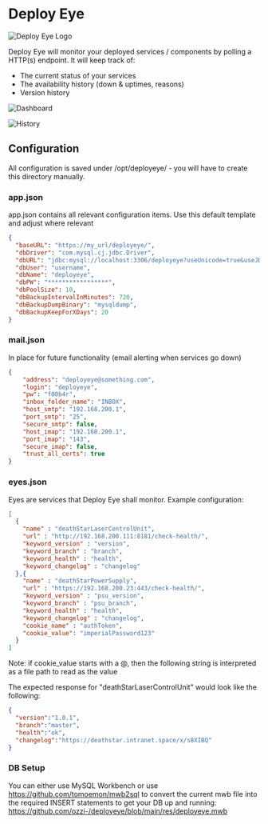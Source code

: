 # Deploy Eye
![Deploy Eye Logo](https://i.imgur.com/4C2dZEa.png)

Deploy Eye will monitor your deployed services / components by polling a HTTP(s) endpoint.
It will keep track of:
- The current status of your services
- The availability history (down & uptimes, reasons)
- Version history

![Dashboard](https://i.imgur.com/HbC0T1T.png)

![History](https://i.imgur.com/lHvbHiu.png)



## Configuration
All configuration is saved under /opt/deployeye/ - you will have to create this directory manually.

### app.json
app.json contains all relevant configuration items.
Use this default template and adjust where relevant
```json
{
  "baseURL": "https://my_url/deployeye/",
  "dbDriver": "com.mysql.cj.jdbc.Driver",
  "dbURL": "jdbc:mysql://localhost:3306/deployeye?useUnicode=true&useJDBCCompliantTimezoneShift=true&useLegacyDatetimeCode=false&serverTimezone=Europe/Zurich&autoReconnect=true&autoReconnectForPools=true&reconnectAtTxEnd=true&sessionVariables=sql_mode=''",
  "dbUser": "username",
  "dbName": "deployeye",
  "dbPW": "*****************",
  "dbPoolSize": 10,
  "dbBackupIntervalInMinutes": 720,
  "dbBackupDumpBinary": "mysqldump",
  "dbBackupKeepForXDays": 20
}
```

### mail.json
In place for future functionality (email alerting when services go down)
```json
{
    "address": "deployeye@something.com",
    "login": "deployeye",
    "pw": "f00b4r",
    "inbox_folder_name": "INBOX",
    "host_smtp": "192.168.200.1",
    "port_smtp": "25",
    "secure_smtp": false,
    "host_imap": "192.168.200.1",
    "port_imap": "143",
    "secure_imap": false,
    "trust_all_certs": true
}
```

### eyes.json
Eyes are services that Deploy Eye shall monitor.
Example configuration:
``` json
[
  {
    "name" : "deathStarLaserControlUnit",
    "url" : "http://192.168.200.111:8181/check-health/",
    "keyword_version" : "version",
    "keyword_branch" : "branch",
    "keyword_health" : "health",
    "keyword_changelog" : "changelog"
  },{
    "name" : "deathStarPowerSupply",
    "url" : "https://192.168.200.23:443/check-health/",
    "keyword_version" : "psu_version",
    "keyword_branch" : "psu_branch",
    "keyword_health" : "health",
    "keyword_changelog" : "changelog",
    "cookie_name" : "authToken",
    "cookie_value": "imperialPassword123"
  }
]
```
Note: if cookie_value starts with a @, then the following string is interpreted as a file path to read as the value

The expected response for "deathStarLaserControlUnit" would look like the following:
```json
{
  "version":"1.0.1",
  "branch":"master",
  "health":"ok",
  "changelog":"https://deathstar.intranet.space/x/s8XIBQ"
}
```

### DB Setup
You can either use MySQL Workbench or use https://github.com/tomoemon/mwb2sql to convert the current mwb file into the required INSERT statements to get your DB up and running:
https://github.com/ozzi-/deployeye/blob/main/res/deployeye.mwb
